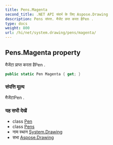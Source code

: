```yaml
---
title: Pens.Magenta
second_title: .NET API संदर्भ के लिए Aspose.Drawing
description: Pens संपत्त. मैजेंट प्रप्त करत हैPen .
type: docs
weight: 800
url: /hi/net/system.drawing/pens/magenta/
---
```

## Pens.Magenta property

मैजेंटा प्राप्त करता हैPen .

```csharp
public static Pen Magenta { get; }
```

### संपत्ति मूल्य

मैजेंटाPen .

### यह सभी देखें

* class [Pen](../../pen/)
* class [Pens](../)
* नाम स्थान [System.Drawing](../../pens/)
* सभा [Aspose.Drawing](../../../)


